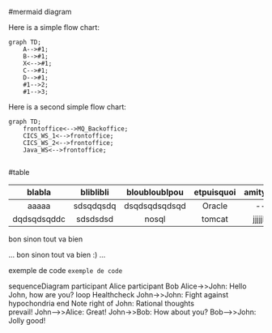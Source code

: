 
#mermaid diagram

Here is a simple flow chart:

```mermaid
graph TD;
    A-->#1;
    B-->#1;
    X<-->#1;
    C-->#1;
    D-->#1;
    #1-->2;
    #1-->3;
```

Here is a second simple flow chart:

```mermaid
graph TD;
    frontoffice<-->MQ_Backoffice;
    CICS_WS_1<-->frontoffice;
    CICS_WS_2<-->frontoffice;
    Java_WS<-->frontoffice;
    
```
#table

| blabla | bliblibli | bloubloublpou | etpuisquoi | amityville |
| :---: | :---: | :---: | :---: | :---: |
| aaaaa | sdsqdqsdq | dsqdsqdsqdsqd | Oracle  | --- |
| dqdsqdsqddc | sdsdsdsd | nosql | tomcat | jjjjjkkj |



bon sinon tout va bien

...
bon sinon tout va bien :)
...

exemple de code 
`exemple de code` 

sequenceDiagram
    participant Alice
    participant Bob
    Alice->>John: Hello John, how are you?
    loop Healthcheck
        John->>John: Fight against hypochondria
    end
    Note right of John: Rational thoughts <br/>prevail!
    John-->>Alice: Great!
    John->>Bob: How about you?
    Bob-->>John: Jolly good!
